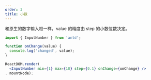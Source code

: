 ```yaml
---
order: 3
title: 小数
---
```


和原生的数字输入框一样，value 的精度由 step 的小数位数决定。

````jsx
import { InputNumber } from 'antd';

function onChange(value) {
  console.log('changed', value);
}

ReactDOM.render(
  <InputNumber min={1} max={10} step={0.1} onChange={onChange} />
, mountNode);
````

